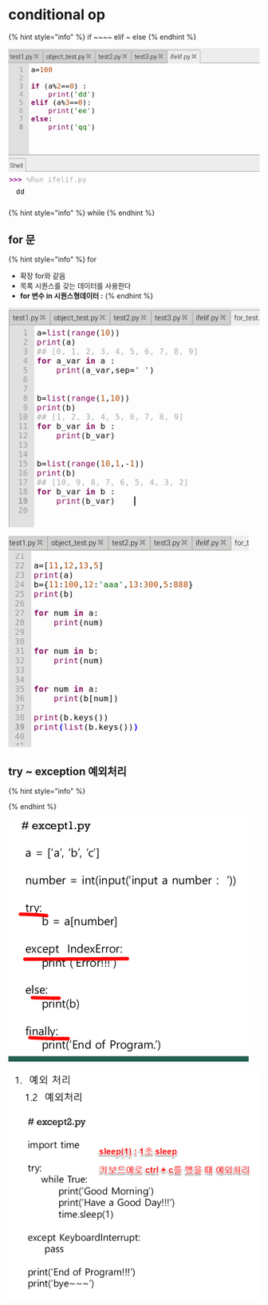 # conditional op

{% hint style="info" %}
if  ~~~~ elif  ~  else
{% endhint %}

![](../../.gitbook/assets/image%20%2817%29.png)

{% hint style="info" %}
while 
{% endhint %}

## for 문

{% hint style="info" %}
for 

* 확장 for와 같음
* 목록 시퀀스를 갖는 데이터를 사용한다
* **for  변수  in 시퀀스형데이터 :**
{% endhint %}

![](../../.gitbook/assets/image%20%2816%29.png)

![](../../.gitbook/assets/image%20%2826%29.png)

## try ~ exception  예외처리 

{% hint style="info" %}

{% endhint %}

![](../../.gitbook/assets/image%20%288%29.png)

![](../../.gitbook/assets/image.png)



